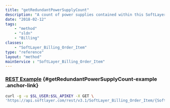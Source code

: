```yaml
---
title: "getRedundantPowerSupplyCount"
description: "A count of power supplies contained within this SoftLayer_Billing_Order"
date: "2018-02-12"
tags:
    - "method"
    - "sldn"
    - "Billing"
classes:
    - "SoftLayer_Billing_Order_Item"
type: "reference"
layout: "method"
mainService : "SoftLayer_Billing_Order_Item"
---
```


### [REST Example](#getRedundantPowerSupplyCount-example) <a href="/article/rest/"><i class="fas fa-question"></i></a> {#getRedundantPowerSupplyCount-example .anchor-link} 
```bash
curl -g -u $SL_USER:$SL_APIKEY -X GET \
'https://api.softlayer.com/rest/v3.1/SoftLayer_Billing_Order_Item/{SoftLayer_Billing_Order_ItemID}/getRedundantPowerSupplyCount'
```
